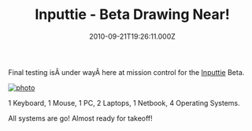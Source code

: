 ﻿---
coverImage: /images/fallback-post-header.png
date: "2010-09-21T19:26:11.000Z"
tags:
  - beta
  - desktop
  - flash
  - inputtie
  - linux
  - mac
  - photo
  - testing
  - windows
title: Inputtie - Beta Drawing Near!
oldUrl: /inputtie/inputtie-beta-drawing-near
---

Final testing isÂ under wayÂ here at mission control for the [Inputtie](https://www.inputtie.com) Beta.

<!-- more -->

[![](https://www.mikecann.blog/wp-content/uploads/2010/09/photo1.jpg "photo")](https://www.mikecann.blog/wp-content/uploads/2010/09/photo1.jpg)

1 Keyboard, 1 Mouse, 1 PC, 2 Laptops, 1 Netbook, 4 Operating Systems.

All systems are go! Almost ready for takeoff!
